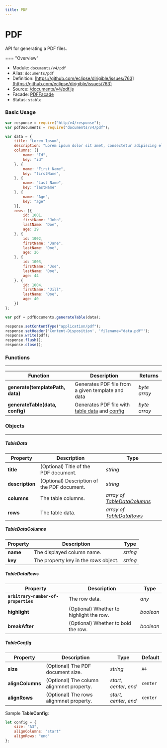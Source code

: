 ```yaml
---
title: PDF
---
```


PDF
===

API for generating a PDF files.

=== "Overview"
- Module: `documents/v4/pdf`
- Alias: `documents/pdf`
- Definition: [https://github.com/eclipse/dirigible/issues/763](https://github.com/eclipse/dirigible/issues/763)
- Source: [/documents/v4/pdf.js](https://github.com/dirigiblelabs/api-documents/blob/master/documents/v4/pdf.js)
- Facade: [PDFFacade](https://github.com/eclipse/dirigible/blob/master/api/api-facade/api-documents/src/main/java/org/eclipse/dirigible/api/v3/documents/PDFFacade.java)
- Status: `stable`


### Basic Usage

```javascript
var response = require("http/v4/response");
var pdfDocuments = require("documents/v4/pdf");

var data = {
    title: "Lorem Ipsum",
    description: "Lorem ipsum dolor sit amet, consectetur adipiscing elit. Vivamus lacinia fermentum magna, sit amet accumsan felis auctor ac.",
    columns: [{
        name: "Id",
        key: "id"
    }, {
        name: "First Name",
        key: "firstName",
    }, {
        name: "Last Name",
        key: "lastName"
    }, {
        name: "Age",
        key: "age"
    }],
    rows: [{
        id: 1001,
        firstName: "John",
        lastName: "Doe",
        age: 29
    }, {
        id: 1002,
        firstName: "Jane",
        lastName: "Doe",
        age: 26
    }, {
        id: 1003,
        firstName: "Joe",
        lastName: "Doe",
        age: 44
    }, {
        id: 1004,
        firstName: "Jill",
        lastName: "Doe",
        age: 40
    }]
};

var pdf = pdfDocuments.generateTable(data);

response.setContentType("application/pdf");
response.setHeader('Content-Disposition', 'filename="data.pdf"');
response.write(pdf);
response.flush();
response.close();
```

### Functions

---

Function     | Description | Returns
------------ | ----------- | --------
**generate(templatePath, data)**   | Generates PDF file from a given template and data | *byte array*
**generateTable(data, config)**   | Generates PDF file with [table data](#tabledata) and [config](#tableconfig) | *byte array*


### Objects

---


##### TableData

Property     | Description | Type
------------ | ----------- | --------
**title**   | (Optional) Title of the PDF document.  | *string*
**description**   | (Optional) Description of the PDF document.  | *string*
**columns**   | The table columns.  | *array of [TableDataColumns](#tabledatacolumns)*
**rows** | The table data. | *array of [TableDataRows](#tabledatacolumns)*

##### TableDataColumns

Property     | Description | Type
------------ | ----------- | --------
**name**   | The displayed column name.  | *string*
**key**   | The property key in the *rows* object.  | *string*

##### TableDataRows

Property     | Description | Type
------------ | ----------- | --------
**`arbitrary-number-of-properties`**   | The row data.  | *any*
**highlight**   | (Optional) Whether to highlight the row.  | *boolean*
**breakAfter**   | (Optional) Whether to bold the row.  | *boolean*

##### TableConfig

Property     | Description | Type     | Default
------------ | ----------- | -------- | --------
**size**   | (Optional) The PDF document size.  | *string* | `A4`
**alignColumns**   | (Optional) The column alignmnet property.  | *start, center, end* | `center`
**alignRows**   | (Optional) The rows alignmnet property.  | *start, center, end* | `center`

Sample **TableConfig**:

```javascript
let config = {
    size: "A3",
    alignColumns: "start"
    alignRows: "end"
};
```
